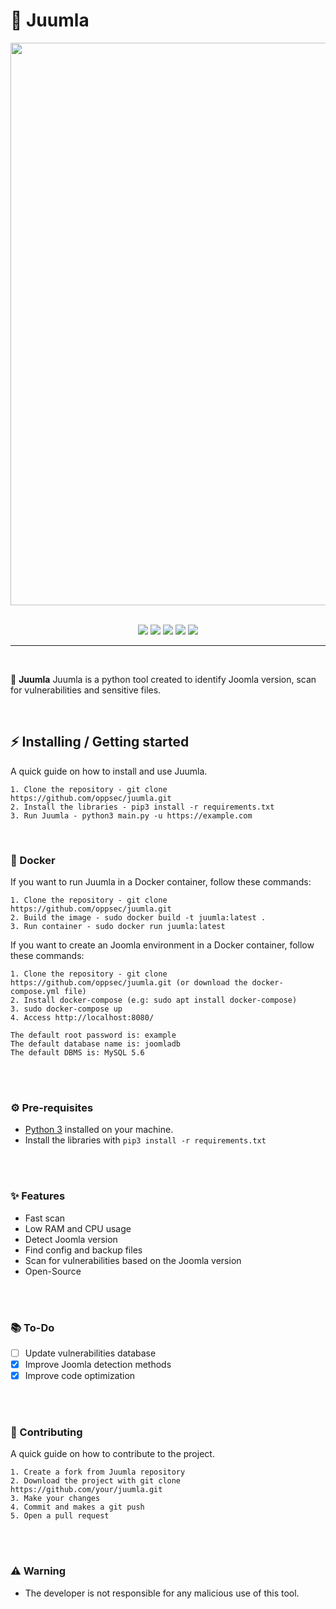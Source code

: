# 🦁 Juumla
<div align="center">
    <img src="https://i.imgur.com/0RvLKOP.png" width="900">
</div>

<br>

<p align="center">
    <img src="https://img.shields.io/github/license/oppsec/juumla?color=yellow&logo=github&style=for-the-badge">
    <img src="https://img.shields.io/github/issues/oppsec/juumla?color=yellow&logo=github&style=for-the-badge">
    <img src="https://img.shields.io/github/stars/oppsec/juumla?color=yellow&label=STARS&logo=github&style=for-the-badge">
    <img src="https://img.shields.io/github/v/release/oppsec/juumla?color=yellow&logo=github&style=for-the-badge">
    <img src="https://img.shields.io/github/languages/code-size/oppsec/juumla?color=yellow&logo=github&style=for-the-badge">
</p>

___

<br>

<p> 🦁 <b>Juumla</b> Juumla is a python tool created to identify Joomla version, scan for vulnerabilities and sensitive files. </p>

<br>

## ⚡ Installing / Getting started

<p> A quick guide on how to install and use Juumla. </p>

```
1. Clone the repository - git clone https://github.com/oppsec/juumla.git
2. Install the libraries - pip3 install -r requirements.txt
3. Run Juumla - python3 main.py -u https://example.com
```

<br>

### 🐳 Docker
If you want to run Juumla in a Docker container, follow these commands:

```
1. Clone the repository - git clone https://github.com/oppsec/juumla.git
2. Build the image - sudo docker build -t juumla:latest .
3. Run container - sudo docker run juumla:latest
```

If you want to create an Joomla environment in a Docker container, follow these commands:
```
1. Clone the repository - git clone https://github.com/oppsec/juumla.git (or download the docker-compose.yml file)
2. Install docker-compose (e.g: sudo apt install docker-compose)
3. sudo docker-compose up
4. Access http://localhost:8080/

The default root password is: example
The default database name is: joomladb
The default DBMS is: MySQL 5.6
```

<br><br>

### ⚙️ Pre-requisites
- [Python 3](https://www.python.org/downloads/) installed on your machine.
- Install the libraries with `pip3 install -r requirements.txt`

<br><br>

### ✨ Features
- Fast scan
- Low RAM and CPU usage
- Detect Joomla version
- Find config and backup files
- Scan for vulnerabilities based on the Joomla version
- Open-Source

<br><br>

### 📚 To-Do
- [ ] Update vulnerabilities database
- [x] Improve Joomla detection methods
- [x] Improve code optimization

<br><br>

### 🔨 Contributing

A quick guide on how to contribute to the project.

```
1. Create a fork from Juumla repository
2. Download the project with git clone https://github.com/your/juumla.git
3. Make your changes
4. Commit and makes a git push
5. Open a pull request
```

<br><br>

### ⚠️ Warning
- The developer is not responsible for any malicious use of this tool.
